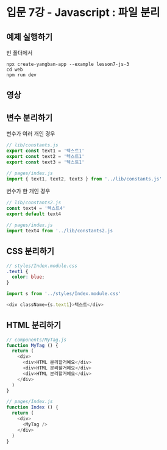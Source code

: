 # 입문 7강 - Javascript : 파일 분리

## 예제 실행하기
빈 폴더에서
```
npx create-yangban-app --example lesson7-js-3
cd web
npm run dev
```

## 영상

## 변수 분리하기
변수가 여러 개인 경우
```javascript
// lib/constants.js
export const text1 = '텍스트1'
export const text2 = '텍스트1'
export const text3 = '텍스트1'
```
```javascript
// pages/index.js
import { text1, text2, text3 } from '../lib/constants.js'
```

변수가 한 개인 경우
```javascript
// lib/constants2.js
const text4 = '텍스트4'
export default text4
```
```javascript
// pages/index.js
import text4 from '../lib/constants2.js
```

## CSS 분리하기
```scss
// styles/Index.module.css
.text1 {
  color: blue;
}
```
```javascript
import s from '../styles/Index.module.css'

<div className={s.text1}>텍스트</div>
```

## HTML 분리하기
```javascript
// components/MyTag.js
function MyTag () {
  return (
    <div>
      <div>HTML 분리할거예요</div>
      <div>HTML 분리할거예요</div>
      <div>HTML 분리할거예요</div>
    </div>
  )
}
```
```javascript
// pages/Index.js
function Index () {
  return (
    <div>
      <MyTag />
    </div>
  )
}
```
